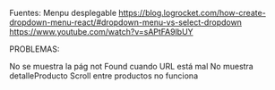 Fuentes: 
Menpu desplegable
https://blog.logrocket.com/how-create-dropdown-menu-react/#dropdown-menu-vs-select-dropdown 
https://www.youtube.com/watch?v=sAPtFA9lbUY 


PROBLEMAS: 

No se muestra la pág not Found cuando URL está mal
No muestra detalleProducto
Scroll entre productos no funciona